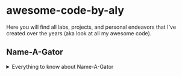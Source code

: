 # awesome-code-by-aly
Here you will find all labs, projects, and personal endeavors that I've created over the years (aka look at all my awesome code).

## Name-A-Gator
<details>

<summary>Everything to know about Name-A-Gator</summary>

***Created by Alyssa Perkins, Nikhil Anantha, and Jonah Diaz***

What is Name-A-Gator (NAG)?  NAG is a GUI developed to help people learn how unique their names are.  It can be used to find the most common/unique name of a search, or compare the 'uniquity' of names you might have in mind for your future baby gators!

 [ Uniquity % = # of occurences for searched name / # of occurences of all names under your search parameters ]

NAG uses a U.S. Census data set that contains name statistics from 1910-2021.  It includes the number of people born with the same name each year for that state and gender.  Names can be ranked from Unique, Rare, Uncommon, Common, and Popular.  Along with each search you do, the user also gets to choose a sorting algorithm to order the returned data.  We included merge, quick, comb, and tim sorts.  The GUI will output the sorting time along with your uniquity rankings.

To learn more about NAG, check out this PDF: [Name-A-Gator Documentation](https://github.com/alyssaperkins/awesome-code-by-aly/files/12303741/Name-A-Gator.Documentation.pdf)

### To run Name-A-Gator:
1. Go to this link and download the folder: [NAG Download Zip File](https://drive.google.com/file/d/1emOXle0OTjGWKm53OAlUsKa-7W-jtMhy/view?usp=sharing) and run Name-A-Gator.exe
2. or access via this folder in the repository: [awesome-code-by-aly/NAGGui/x64/Release](https://github.com/alyssaperkins/awesome-code-by-aly/tree/c27d3f9e642aa237c00a7e776ec8158c664359a9/NAGGui/x64/Release) and run Name-A-Gator.exe

### Video Explanation of Name-A-Gator
https://youtu.be/6jpk0YYYDkI 

### To view the code of Name-A-Gator
#### Follow this directory: [NAGGui/NAGGui](https://github.com/alyssaperkins/awesome-code-by-aly/tree/c27d3f9e642aa237c00a7e776ec8158c664359a9/NAGGui/NAGGui)
- NameData.txt -> U.S. Census Data Set that we use to rank names
- Window.h / Window.cpp -> GUI Front End
- MapWrapper.h -> Wrapper Class for inner code (C++) to communicate with GUI code (C++/CLI)
- map.h / map.cpp -> Class to manage back end functionality, aka the core of Name-A-Gator

</details>
